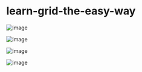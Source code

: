 # learn-grid-the-easy-way

![image](https://github.com/itsMohammedNayeem/learn-grid-the-easy-way/assets/127741549/01565581-9136-4f83-8a3b-06ecf052dabb)

![image](https://github.com/itsMohammedNayeem/learn-grid-the-easy-way/assets/127741549/32640194-8854-4722-b7e5-59aae5c9b4e7)

![image](https://github.com/itsMohammedNayeem/learn-grid-the-easy-way/assets/127741549/1b4627e8-6d2b-4672-92a5-89e9cba59be8)

![image](https://github.com/itsMohammedNayeem/learn-grid-the-easy-way/assets/127741549/6736c25a-f773-4b58-9ba3-7603fdbf5269)
